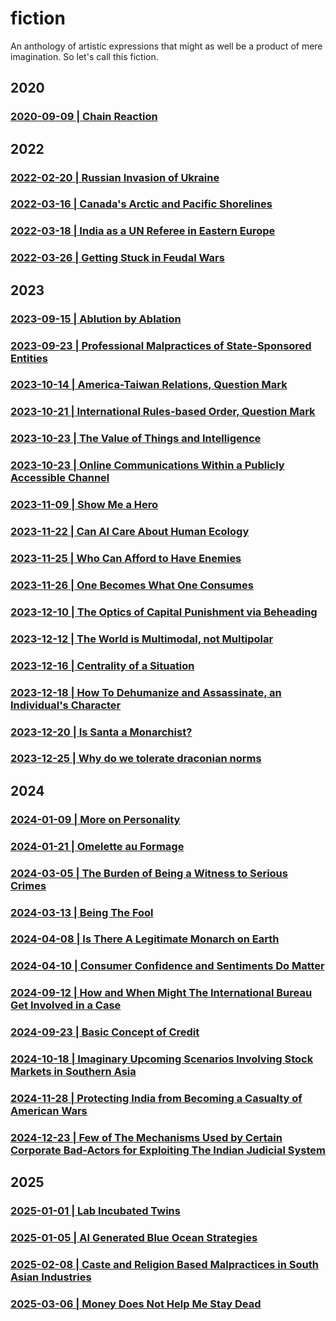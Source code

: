 # fiction

An anthology of artistic expressions that might as well be a product of mere imagination. So let's call this fiction.

## 2020 

### [2020-09-09 | Chain Reaction](https://github.com/callthis/fiction/blob/master/chain-reaction.md)


## 2022 

### [2022-02-20 | Russian Invasion of Ukraine](https://github.com/callthis/fiction/blob/master/what-if-russia.md)

### [2022-03-16 | Canada's Arctic and Pacific Shorelines](https://github.com/callthis/fiction/blob/master/what-if-wars-reach-canada.md)

### [2022-03-18 | India as a UN Referee in Eastern Europe](https://github.com/callthis/fiction/blob/master/what-if-india-sent-peacekeepers-to-moldova.md)

### [2022-03-26 | Getting Stuck in Feudal Wars](https://github.com/callthis/fiction/blob/master/russia-nato-feudal-wars.md)


## 2023 

### [2023-09-15 | Ablution by Ablation](https://github.com/callthis/fiction/blob/master/ablution-by-ablation.md)

### [2023-09-23 | Professional Malpractices of State-Sponsored Entities](https://github.com/callthis/fiction/blob/master/professional-malpractices-of-state-sponsored-entities.md)

### [2023-10-14 | America-Taiwan Relations, Question Mark](https://github.com/callthis/fiction/blob/master/america-taiwan-relations-question-mark.md)

### [2023-10-21 | International Rules-based Order, Question Mark](https://github.com/callthis/fiction/blob/master/international-rules-based-order-question-mark.md)

### [2023-10-23 | The Value of Things and Intelligence](https://github.com/callthis/fiction/blob/master/the-value-of-things-and-intelligence.md)

### [2023-10-23 | Online Communications Within a Publicly Accessible Channel ](https://github.com/callthis/fiction/blob/master/online-comms.md)

### [2023-11-09 | Show Me a Hero](https://github.com/callthis/fiction/blob/master/show-me-a-hero.md)

### [2023-11-22 | Can AI Care About Human Ecology](https://github.com/callthis/fiction/blob/master/can-ai-care-about-human-ecology.md)

### [2023-11-25 | Who Can Afford to Have Enemies](https://github.com/callthis/fiction/blob/master/who-can-afford-to-have-enemies.md)

### [2023-11-26 | One Becomes What One Consumes](https://github.com/callthis/fiction/blob/master/one-becomes-what-one-consumes.md)

### [2023-12-10 | The Optics of Capital Punishment via Beheading](https://github.com/callthis/fiction/blob/master/optics-of-executions.md)

### [2023-12-12 | The World is Multimodal, not Multipolar](https://github.com/callthis/fiction/blob/master/geopolitics-is-multimodal-not-multipolar.md)

### [2023-12-16 | Centrality of a Situation](https://github.com/callthis/fiction/blob/master/centrality-of-a-situation.md)

### [2023-12-18 | How To Dehumanize and Assassinate, an Individual's Character](https://github.com/callthis/fiction/blob/master/how-to-dehumanize-and-assassinate-an-individuals-character.md)

### [2023-12-20 | Is Santa a Monarchist?](https://github.com/callthis/fiction/blob/master/is-santa-a-monarchist.md)

### [2023-12-25 | Why do we tolerate draconian norms](https://github.com/callthis/fiction/blob/master/why-do-we-tolerate-draconian-norms.md)


## 2024

### [2024-01-09 | More on Personality](https://github.com/callthis/fiction/blob/master/more-on-personality.md)

### [2024-01-21 | Omelette au Formage](https://github.com/callthis/fiction/blob/master/omelette-au-formage.md)

### [2024-03-05 | The Burden of Being a Witness to Serious Crimes](https://github.com/callthis/fiction/blob/master/the-burden-of-being-a-witness-to-serious-crimes.md)

### [2024-03-13 | Being The Fool](https://github.com/callthis/fiction/blob/master/being-the-fool.md)

### [2024-04-08 | Is There A Legitimate Monarch on Earth](https://github.com/callthis/fiction/blob/master/is-there-a-legitimatae-monarch-on-earth.md)

### [2024-04-10 | Consumer Confidence and Sentiments Do Matter](https://github.com/callthis/fiction/blob/master/consumer-confidence-and-sentiments-do-matter.md)

### [2024-09-12 | How and When Might The International Bureau Get Involved in a Case](https://github.com/callthis/fiction/blob/master/when_might_the_international_bureau_get_involved.md)

### [2024-09-23 | Basic Concept of Credit](https://github.com/callthis/fiction/blob/master/basic-concept-of-credit.md)

### [2024-10-18 | Imaginary Upcoming Scenarios Involving Stock Markets in Southern Asia](https://github.com/callthis/fiction/blob/master/imaginary-upcoming-scenarios-involving-stock-markets-in-southern-asia.md)

### [2024-11-28 | Protecting India from Becoming a Casualty of American Wars](https://github.com/callthis/fiction/blob/master/protecting-india-from-becoming-a-casualty-of-amerian-wars.md)

### [2024-12-23 | Few of The Mechanisms Used by Certain Corporate Bad-Actors for Exploiting The Indian Judicial System](https://github.com/callthis/fiction/blob/master/mechanisms-used-by-certain-hospitals-for-exploiting-indian-judicial-system.md)

## 2025

### [2025-01-01 | Lab Incubated Twins](https://github.com/callthis/fiction/blob/master/lab-incubated-twins.md)

### [2025-01-05 | AI Generated Blue Ocean Strategies](https://github.com/callthis/fiction/blob/master/ai-generated-blue-ocean-strategies.md)

### [2025-02-08 | Caste and Religion Based Malpractices in South Asian Industries](https://github.com/callthis/fiction/blob/master/caste-and-religion-based-malpractices-in-south-asian-industries.md)

### [2025-03-06 | Money Does Not Help Me Stay Dead](https://github.com/callthis/fiction/blob/master/money-does-not-help-me-stay-dead.md)